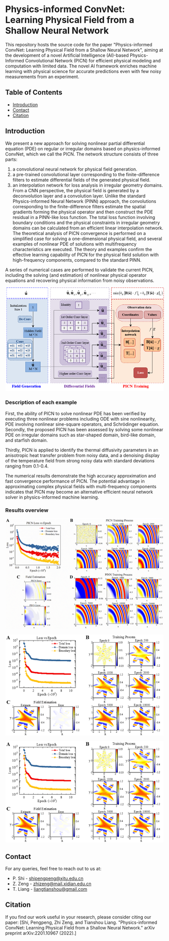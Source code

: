 # Physics-informed ConvNet: Learning Physical Field from a Shallow Neural Network

This repository hosts the source code for the paper "Physics-informed ConvNet: Learning Physical Field from a Shallow Neural Network", aiming at the development of a novel Artificial Intelligence (AI)-based Physics-Informed Convolutional Network (PICN) for efficient physical modeling and computation with limited data. The novel AI framework enriches machine learning with physical science for accurate predictions even with few noisy measurements from an experiment.

## Table of Contents
- [Introduction](#introduction)
- [Contact](#contact)
- [Citation](#citation)

## Introduction
We present a new approach for solving nonlinear partial differential equation (PDE) on regular or irregular domains based on physics-informed ConvNet, which we call the PICN. 
The network structure consists of three parts: 
1) a convolutional neural network for physical field generation.
2) a pre-trained convolutional layer corresponding to the finite-difference filters to estimate differential fields of the generated physical field. 
3) an interpolation network for loss analysis in irregular geometry domains. 
From a CNN perspective, the physical field is generated by a deconvolution layer and a convolution layer. Unlike the standard Physics-informed Neural Network (PINN) approach, the convolutions corresponding to the finite-difference filters estimate the spatial gradients forming the physical operator and then construct the PDE residual in a PINN-like loss function. The total loss function involving boundary conditions and the physical constraints in irregular geometry domains can be calculated from an efficient linear interpolation network. The theoretical analysis of PICN convergence is performed on a simplified case for solving a one-dimensional physical field, and several examples of nonlinear PDE of solutions with multifrequency characteristics are executed. The theory and examples confirm the effective learning capability of PICN for the physical field solution with high-frequency components, compared to the standard PINN. 

A series of numerical cases are performed to validate the current PICN, including the solving (and estimation) of nonlinear physical operator equations and recovering physical information from noisy observations.

![The basic diagram structure of PICN](./PICN.png "The basic diagram structure of PICN")
 
### Description of each example
First, the ability of PICN to solve nonlinear PDE has been verified by executing three nonlinear problems including ODE with sine nonlinearity, PDE involving nonlinear sine-square operators, and Schrödinger equation. 
Secondly, the proposed PICN has been assessed by solving some nonlinear PDE on irregular domains such as star-shaped domain, bird-like domain, and starfish domain. 

Thirdly, PICN is applied to identify the thermal diffusivity parameters in an anisotropic heat transfer problem from noisy data, and a denoising display of the temperature field from strong noisy data with standard deviations ranging from 0.1-0.4.

The numerical results demonstrate the high accuracy approximation and fast convergence performance of PICN. The potential advantage in approximating complex physical fields with multi-frequency components indicates that PICN may become an alternative efficient neural network solver in physics-informed machine learning.

### Results overview

![Solving nonlinear problems](./Results1.png "Solving nonlinear problems")

![Solving irregular domain problems](./Results2.png "Solving irregular domain problems")

![Solving denoising problems](./Results2.png "Solving denoising problems")

## Contact
For any queries, feel free to reach out to us at:
* P. Shi - shipengpeng@xjtu.edu.cn
* Z. Zeng - zhizeng@mail.xidian.edu.cn
* T. Liang - liangtianshou@gmail.com

## Citation
If you find our work useful in your research, please consider citing our paper:
[Shi, Pengpeng, Zhi Zeng, and Tianshou Liang. "Physics-informed ConvNet: Learning Physical Field from a Shallow Neural Network." arXiv preprint arXiv:2201.10967 (2022).]